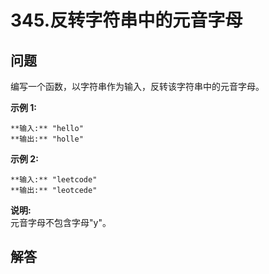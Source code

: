 # 345.反转字符串中的元音字母

## 问题

编写一个函数，以字符串作为输入，反转该字符串中的元音字母。

**示例 1:**

```
**输入:** "hello"
**输出:** "holle"

```

**示例 2:**

```
**输入:** "leetcode"
**输出:** "leotcede"
```

**说明:**  
元音字母不包含字母"y"。



## 解答

